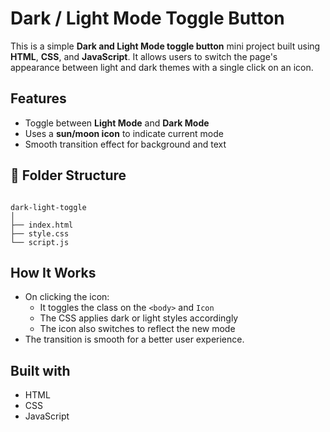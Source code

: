 # Dark / Light Mode Toggle Button

This is a simple **Dark and Light Mode toggle button** mini project built using **HTML**, **CSS**, and **JavaScript**. It allows users to switch the page's appearance between light and dark themes with a single click on an icon.

##  Features

- Toggle between **Light Mode** and **Dark Mode**
- Uses a **sun/moon icon** to indicate current mode
- Smooth transition effect for background and text

## 📁 Folder Structure

```

dark-light-toggle
│
├── index.html
├── style.css
└── script.js

```

##  How It Works

- On clicking the icon:
   - It toggles the class on the `<body>` and `Icon`
   - The CSS applies dark or light styles accordingly
   - The icon also switches to reflect the new mode
- The transition is smooth for a better user experience.

## Built with

- HTML
- CSS
- JavaScript
